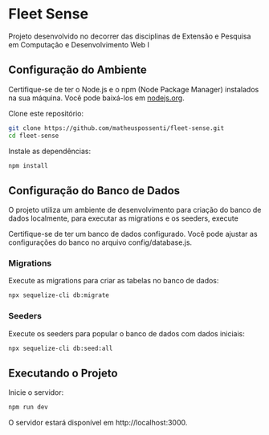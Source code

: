 # Fleet Sense
Projeto desenvolvido no decorrer das disciplinas de Extensão e Pesquisa em Computação e Desenvolvimento Web I

## Configuração do Ambiente

Certifique-se de ter o Node.js e o npm (Node Package Manager) instalados na sua máquina. Você pode baixá-los em [nodejs.org](https://nodejs.org/).

Clone este repositório:

```bash
git clone https://github.com/matheuspossenti/fleet-sense.git
cd fleet-sense
```

Instale as dependências:

```bash
npm install
```
## Configuração do Banco de Dados

O projeto utiliza um ambiente de desenvolvimento para criação do banco de dados localmente, para executar as migrations e os seeders, execute

Certifique-se de ter um banco de dados configurado. Você pode ajustar as configurações do banco no arquivo config/database.js.

### Migrations

Execute as migrations para criar as tabelas no banco de dados:

```bash
npx sequelize-cli db:migrate
```

### Seeders

Execute os seeders para popular o banco de dados com dados iniciais:

```bash
npx sequelize-cli db:seed:all
```

## Executando o Projeto
Inicie o servidor:

```bash
npm run dev
```

O servidor estará disponível em http://localhost:3000.
